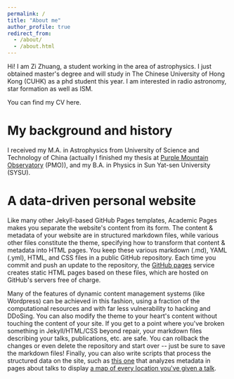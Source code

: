 ```yaml
---
permalink: /
title: "About me"
author_profile: true
redirect_from: 
  - /about/
  - /about.html
---
```


Hi! I am Zi Zhuang, a student working in the area of astrophysics. I just obtained master's degree and will study in The Chinese University of Hong Kong (CUHK) as a phd student this year. I am interested in radio astronomy, star formation as well as ISM. 

You can find my CV here.

My background and history
=====
I received my M.A. in Astrophysics from University of Science and Technology of China (actually I finished my thesis at [Purple Mountain Observatory](http://www.pmo.ac.cn/) (PMO)), and my B.A. in Physics in Sun Yat-sen University (SYSU).

A data-driven personal website
======
Like many other Jekyll-based GitHub Pages templates, Academic Pages makes you separate the website's content from its form. The content & metadata of your website are in structured markdown files, while various other files constitute the theme, specifying how to transform that content & metadata into HTML pages. You keep these various markdown (.md), YAML (.yml), HTML, and CSS files in a public GitHub repository. Each time you commit and push an update to the repository, the [GitHub pages](https://pages.github.com/) service creates static HTML pages based on these files, which are hosted on GitHub's servers free of charge.

Many of the features of dynamic content management systems (like Wordpress) can be achieved in this fashion, using a fraction of the computational resources and with far less vulnerability to hacking and DDoSing. You can also modify the theme to your heart's content without touching the content of your site. If you get to a point where you've broken something in Jekyll/HTML/CSS beyond repair, your markdown files describing your talks, publications, etc. are safe. You can rollback the changes or even delete the repository and start over -- just be sure to save the markdown files! Finally, you can also write scripts that process the structured data on the site, such as [this one](https://github.com/academicpages/academicpages.github.io/blob/master/talkmap.ipynb) that analyzes metadata in pages about talks to display [a map of every location you've given a talk](https://academicpages.github.io/talkmap.html).

